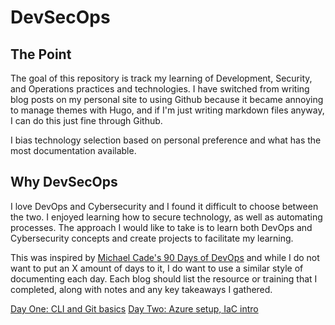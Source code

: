 # DevSecOps

## The Point

The goal of this repository is track my learning of Development, Security, and Operations practices and technologies. I have switched from writing blog posts on my personal site to using Github because it became annoying to manage themes with Hugo, and if I'm just writing markdown files anyway, I can do this just fine through Github.

I bias technology selection based on personal preference and what has the most documentation available.

## Why DevSecOps

I love DevOps and Cybersecurity and I found it difficult to choose between the two. I enjoyed learning how to secure technology, as well as automating processes. The approach I would like to take is to learn both DevOps and Cybersecurity concepts and create projects to facilitate my learning.

This was inspired by [Michael Cade's 90 Days of DevOps](https://github.com/MichaelCade/90DaysOfDevOps) and while I do not want to put an X amount of days to it, I do want to use a similar style of documenting each day. Each blog should list the resource or training that I completed, along with notes and any key takeaways I gathered.

[Day One: CLI and Git basics](https://github.com/JamikalHall/DevSecOps/blob/main/2025/Days/DSO-1.md)
[Day Two: Azure setup, IaC intro](https://github.com/JamikalHall/DevSecOps/blob/main/2025/Days/DSO-2.md)

